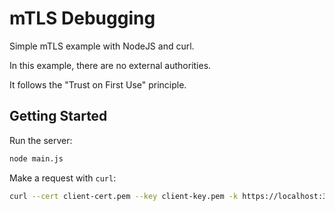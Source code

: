 # mTLS Debugging

Simple mTLS example with NodeJS and curl.

In this example, there are no external authorities.

It follows the "Trust on First Use" principle.

## Getting Started

Run the server:

```bash
node main.js
```

Make a request with `curl`:

```bash
curl --cert client-cert.pem --key client-key.pem -k https://localhost:3000
```
